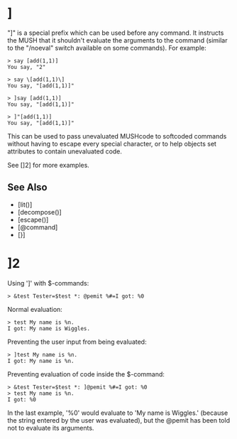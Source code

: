 # ]
"]" is a special prefix which can be used before any command. It instructs the MUSH that it shouldn't evaluate the arguments to the command (similar to the "/noeval" switch available on some commands). For example:

```
> say [add(1,1)]
You say, "2"
```

```
> say \[add(1,1)\]
You say, "[add(1,1)]"
```

```
> ]say [add(1,1)]
You say, "[add(1,1)]"
```

```
> ]"[add(1,1)]
You say, "[add(1,1)]"
```

This can be used to pass unevaluated MUSHcode to softcoded commands without having to escape every special character, or to help objects set attributes to contain unevaluated code.

See []2] for more examples.


## See Also
- [lit()]
- [decompose()]
- [escape()]
- [@command]
- [}]
# ]2
Using ']' with $-commands:

```
> &test Tester=$test *: @pemit %#=I got: %0
```

Normal evaluation:
```
> test My name is %n.
I got: My name is Wiggles.
```

Preventing the user input from being evaluated:
```
> ]test My name is %n.
I got: My name is %n.
```

Preventing evaluation of code inside the $-command:
```
> &test Tester=$test *: ]@pemit %#=I got: %0
> test My name is %n.
I got: %0
```

In the last example, '%0' would evaluate to 'My name is Wiggles.' (because the string entered by the user was evaluated), but the @pemit has been told not to evaluate its arguments.

